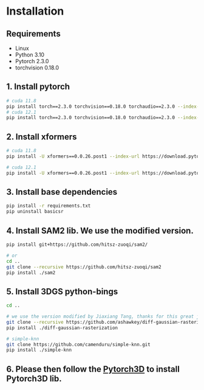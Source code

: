 # Installation

## Requirements

- Linux
- Python 3.10
- Pytorch 2.3.0
- torchvision 0.18.0

## 1. Install pytorch
  ```bash
  # cuda 11.8
  pip install torch==2.3.0 torchvision==0.18.0 torchaudio==2.3.0 --index-url https://download.pytorch.org/whl/cu118
  # cuda 12.1
  pip install torch==2.3.0 torchvision==0.18.0 torchaudio==2.3.0 --index-url https://download.pytorch.org/whl/cu121
  ```

## 2. Install xformers
  ```bash
  # cuda 11.8
  pip install -U xformers==0.0.26.post1 --index-url https://download.pytorch.org/whl/cu118

  # cuda 12.1
  pip install -U xformers==0.0.26.post1 --index-url https://download.pytorch.org/whl/cu121
  ```

## 3. Install base dependencies
  ```bash
  pip install -r requirements.txt
  pip uninstall basicsr
  ```

## 4. Install SAM2 lib. We use the modified version.
```bash
pip install git+https://github.com/hitsz-zuoqi/sam2/

# or
cd ..
git clone --recursive https://github.com/hitsz-zuoqi/sam2
pip install ./sam2
```

## 5. Install 3DGS python-bings
```bash
cd ..

# we use the version modified by Jiaxiang Tang, thanks for this great job!
git clone --recursive https://github.com/ashawkey/diff-gaussian-rasterization
pip install ./diff-gaussian-rasterization

# simple-knn
git clone https://github.com/camenduru/simple-knn.git
pip install ./simple-knn
```

## 6. Please then follow the [Pytorch3D](https://github.com/facebookresearch/pytorch3d) to install Pytorch3D lib.